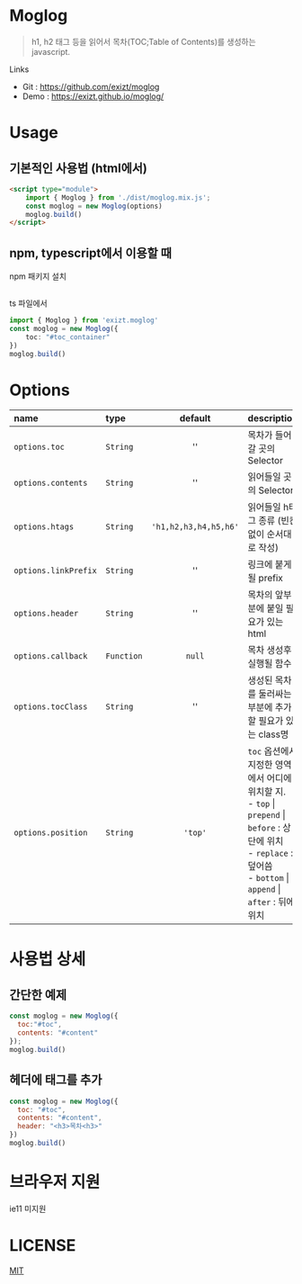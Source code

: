 # Moglog
> h1, h2 태그 등을 읽어서 목차(TOC;Table of Contents)를 생성하는 javascript.


Links
* Git : https://github.com/exizt/moglog
* Demo : https://exizt.github.io/moglog/


# Usage
## 기본적인 사용법 (html에서)
```html
<script type="module">
    import { Moglog } from './dist/moglog.mix.js';
    const moglog = new Moglog(options)
    moglog.build()
</script>
```

## npm, typescript에서 이용할 때
npm 패키지 설치
```console

```

ts 파일에서
```ts
import { Moglog } from 'exizt.moglog'
const moglog = new Moglog({
    toc: "#toc_container"
})
moglog.build()
```

# Options
| name                 | type       | default               | description        |
| :---                 | :---       | :---:                 |:---                |
| `options.toc`        | `String`   | ''                    | 목차가 들어갈 곳의 Selector |
| `options.contents`   | `String`   | ''                    | 읽어들일 곳의 Selector |
| `options.htags`      | `String`   | `'h1,h2,h3,h4,h5,h6'` | 읽어들일 h태그 종류 (빈칸없이 순서대로 작성) |
| `options.linkPrefix` | `String`   | ''                    | 링크에 붙게될 prefix |
| `options.header`     | `String`   | ''                    | 목차의 앞부분에 붙일 필요가 있는 html |
| `options.callback`   | `Function` | `null`                | 목차 생성후 실행될 함수 |
| `options.tocClass`   | `String`   | ''                    | 생성된 목차를 둘러싸는 부분에 추가할 필요가 있는 class명 |
| `options.position`   | `String`   | `'top'`               | `toc` 옵션에서 지정한 영역에서 어디에 위치할 지. <br>- `top` \| `prepend`  \| `before` : 상단에 위치<br>- `replace` : 덮어씀<br>- `bottom`  \| `append`  \| `after` : 뒤에 위치 |


# 사용법 상세
## 간단한 예제
```js
const moglog = new Moglog({
  toc:"#toc",
  contents: "#content"
});
moglog.build()
```

## 헤더에 태그를 추가
```js
const moglog = new Moglog({
  toc: "#toc",
  contents: "#content",
  header: "<h3>목차<h3>"
})
moglog.build()
```


# 브라우저 지원
ie11 미지원


# LICENSE
[MIT](LICENSE)